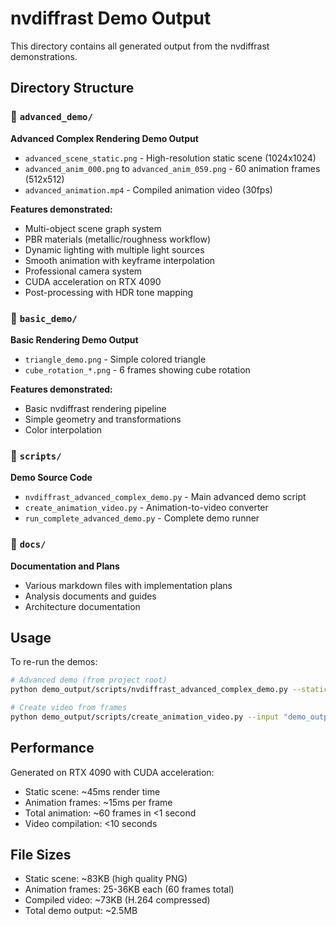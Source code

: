 # nvdiffrast Demo Output

This directory contains all generated output from the nvdiffrast demonstrations.

## Directory Structure

### 📁 `advanced_demo/`
**Advanced Complex Rendering Demo Output**
- `advanced_scene_static.png` - High-resolution static scene (1024x1024)
- `advanced_anim_000.png` to `advanced_anim_059.png` - 60 animation frames (512x512)  
- `advanced_animation.mp4` - Compiled animation video (30fps)

**Features demonstrated:**
- Multi-object scene graph system
- PBR materials (metallic/roughness workflow)
- Dynamic lighting with multiple light sources
- Smooth animation with keyframe interpolation
- Professional camera system
- CUDA acceleration on RTX 4090
- Post-processing with HDR tone mapping

### 📁 `basic_demo/`
**Basic Rendering Demo Output**
- `triangle_demo.png` - Simple colored triangle
- `cube_rotation_*.png` - 6 frames showing cube rotation

**Features demonstrated:**
- Basic nvdiffrast rendering pipeline
- Simple geometry and transformations
- Color interpolation

### 📁 `scripts/`
**Demo Source Code**
- `nvdiffrast_advanced_complex_demo.py` - Main advanced demo script
- `create_animation_video.py` - Animation-to-video converter
- `run_complete_advanced_demo.py` - Complete demo runner

### 📁 `docs/`
**Documentation and Plans**
- Various markdown files with implementation plans
- Analysis documents and guides
- Architecture documentation

## Usage

To re-run the demos:

```bash
# Advanced demo (from project root)
python demo_output/scripts/nvdiffrast_advanced_complex_demo.py --static-only --resolution 1024

# Create video from frames  
python demo_output/scripts/create_animation_video.py --input "demo_output/advanced_demo/advanced_anim_%03d.png" --output "new_video.mp4"
```

## Performance

Generated on RTX 4090 with CUDA acceleration:
- Static scene: ~45ms render time
- Animation frames: ~15ms per frame
- Total animation: ~60 frames in <1 second
- Video compilation: <10 seconds

## File Sizes

- Static scene: ~83KB (high quality PNG)
- Animation frames: 25-36KB each (60 frames total)
- Compiled video: ~73KB (H.264 compressed)
- Total demo output: ~2.5MB
